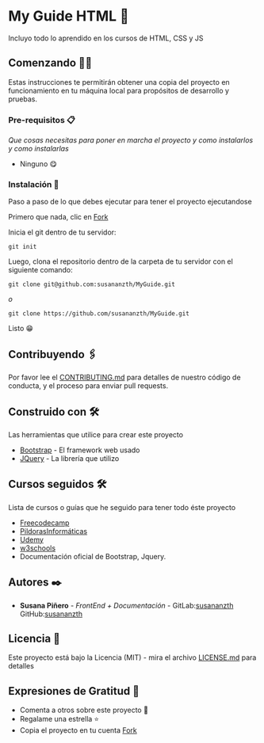 # My Guide HTML 🙋

Incluyo todo lo aprendido en los cursos de HTML, CSS y JS

## Comenzando 💪🚀

Estas instrucciones te permitirán obtener una copia del proyecto en funcionamiento en tu máquina local para propósitos de desarrollo y pruebas.

### Pre-requisitos 📋

_Que cosas necesitas para poner en marcha el proyecto y como instalarlos y como instalarlas_

* Ninguno 😋

### Instalación 🔧

Paso a paso de lo que debes ejecutar para tener el proyecto ejecutandose

Primero que nada, clic en [Fork](https://github.com/susananzth/MyGuide/fork)

Inicia el git dentro de tu servidor:
```
git init
```

Luego, clona el repositorio dentro de la carpeta de tu servidor con el siguiente comando:
```
git clone git@github.com:susananzth/MyGuide.git
```
_o_
```
git clone https://github.com/susananzth/MyGuide.git
```

Listo 😁

## Contribuyendo 🖇️

Por favor lee el [CONTRIBUTING.md](url) para detalles de nuestro código de conducta, y el proceso para enviar pull requests.

## Construido con 🛠️

Las herramientas que utilice para crear este proyecto

* [Bootstrap](https://getbootstrap.com/docs/4.5/getting-started/introduction/) - El framework web usado
* [JQuery](https://jquery.com/download/) - La librería que utilizo

## Cursos seguidos 🛠️

Lista de cursos o guías que he seguido para tener todo éste proyecto

* [Freecodecamp](https://www.freecodecamp.org/learn/)
* [PildorasInformáticas](https://www.youtube.com/watch?v=QC9_8nRNNHA&list=PLU8oAlHdN5BnX63lyAeV0LzLnpGudgRrK)
* [Udemy](https://www.udemy.com/course/curso-de-desarrollo-web-con-html-css-y-javascript/learn/lecture/18055297#overview)
* [w3schools](https://www.w3schools.com/html/)
* Documentación oficial de Bootstrap, Jquery.

## Autores ✒️

* **Susana Piñero** - *FrontEnd + Documentación* - GitLab:[susananzth](https://gitlab.com/susananzth) GitHub:[susananzth](https://github.com/susananzth)

## Licencia 📄

Este proyecto está bajo la Licencia (MIT) - mira el archivo [LICENSE.md](url) para detalles

## Expresiones de Gratitud 🎁

* Comenta a otros sobre este proyecto 📢
* Regalame una estrella ⭐
* Copia el proyecto en tu cuenta [Fork](https://github.com/susananzth/MyGuide/fork)
